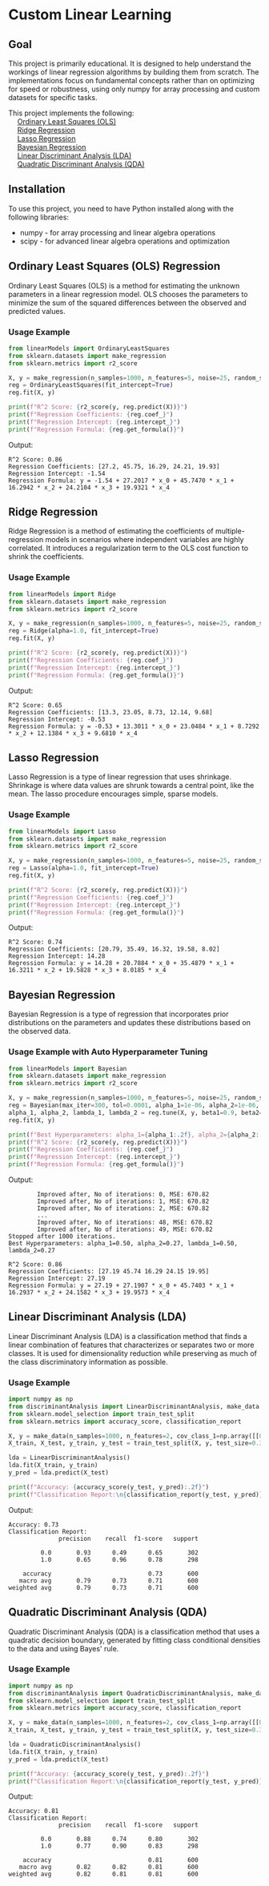 # Custom Linear Learning

## Goal
This project is primarily educational. It is designed to help understand the workings of linear regression algorithms by building them from scratch. The implementations focus on fundamental concepts rather than on optimizing for speed or robustness, using only numpy for array processing and custom datasets for specific tasks.

This project implements the following:  
&emsp; [Ordinary Least Squares (OLS)](#ordinary-least-squares-ols-regression)  
&emsp; [Ridge Regression](#ridge-regression)  
&emsp; [Lasso Regression](#lasso-regression)   
&emsp; [Bayesian Regression](#bayesian-regression)   
&emsp; [Linear Discriminant Analysis (LDA)](#linear-discriminant-analysis-lda)   
&emsp; [Quadratic Discriminant Analysis (QDA)](#quadratic-discriminant-analysis-qda)

## Installation

To use this project, you need to have Python installed along with the following libraries:
- numpy - for array processing and linear algebra operations
- scipy - for advanced linear algebra operations and optimization

## Ordinary Least Squares (OLS) Regression

Ordinary Least Squares (OLS) is a method for estimating the unknown parameters in a linear regression model. OLS chooses the parameters to minimize the sum of the squared differences between the observed and predicted values.

### Usage Example
```python
from linearModels import OrdinaryLeastSquares
from sklearn.datasets import make_regression
from sklearn.metrics import r2_score

X, y = make_regression(n_samples=1000, n_features=5, noise=25, random_state=42)
reg = OrdinaryLeastSquares(fit_intercept=True)
reg.fit(X, y)

print(f"R^2 Score: {r2_score(y, reg.predict(X))}")
print(f"Regression Coefficients: {reg.coef_}")
print(f"Regression Intercept: {reg.intercept_}")
print(f"Regression Formula: {reg.get_formula()}")
```

Output:
```
R^2 Score: 0.86
Regression Coefficients: [27.2, 45.75, 16.29, 24.21, 19.93]
Regression Intercept: -1.54
Regression Formula: y = -1.54 + 27.2017 * x_0 + 45.7470 * x_1 + 16.2942 * x_2 + 24.2104 * x_3 + 19.9321 * x_4
```


## Ridge Regression

Ridge Regression is a method of estimating the coefficients of multiple-regression models in scenarios where independent variables are highly correlated. It introduces a regularization term to the OLS cost function to shrink the coefficients.

### Usage Example
```python
from linearModels import Ridge
from sklearn.datasets import make_regression
from sklearn.metrics import r2_score

X, y = make_regression(n_samples=1000, n_features=5, noise=25, random_state=42)
reg = Ridge(alpha=1.0, fit_intercept=True)
reg.fit(X, y)

print(f"R^2 Score: {r2_score(y, reg.predict(X))}")
print(f"Regression Coefficients: {reg.coef_}")
print(f"Regression Intercept: {reg.intercept_}")
print(f"Regression Formula: {reg.get_formula()}")
```

Output:
```
R^2 Score: 0.65
Regression Coefficients: [13.3, 23.05, 8.73, 12.14, 9.68]
Regression Intercept: -0.53
Regression Formula: y = -0.53 + 13.3011 * x_0 + 23.0484 * x_1 + 8.7292 * x_2 + 12.1384 * x_3 + 9.6810 * x_4
```

## Lasso Regression

Lasso Regression is a type of linear regression that uses shrinkage. Shrinkage is where data values are shrunk towards a central point, like the mean. The lasso procedure encourages simple, sparse models.

### Usage Example
```python
from linearModels import Lasso
from sklearn.datasets import make_regression
from sklearn.metrics import r2_score

X, y = make_regression(n_samples=1000, n_features=5, noise=25, random_state=42)
reg = Lasso(alpha=1.0, fit_intercept=True)
reg.fit(X, y)

print(f"R^2 Score: {r2_score(y, reg.predict(X))}")
print(f"Regression Coefficients: {reg.coef_}")
print(f"Regression Intercept: {reg.intercept_}")
print(f"Regression Formula: {reg.get_formula()}")
```

Output:
```
R^2 Score: 0.74
Regression Coefficients: [20.79, 35.49, 16.32, 19.58, 8.02]
Regression Intercept: 14.28
Regression Formula: y = 14.28 + 20.7884 * x_0 + 35.4879 * x_1 + 16.3211 * x_2 + 19.5828 * x_3 + 8.0185 * x_4
```

## Bayesian Regression

Bayesian Regression is a type of regression that incorporates prior distributions on the parameters and updates these distributions based on the observed data.

### Usage Example with Auto Hyperparameter Tuning

```python
from linearModels import Bayesian
from sklearn.datasets import make_regression
from sklearn.metrics import r2_score

X, y = make_regression(n_samples=1000, n_features=5, noise=25, random_state=42)
reg = Bayesian(max_iter=300, tol=0.0001, alpha_1=1e-06, alpha_2=1e-06, lambda_1=1e-06, lambda_2=1e-06, fit_intercept=True)
alpha_1, alpha_2, lambda_1, lambda_2 = reg.tune(X, y, beta1=0.9, beta2=0.999, iter=1000)
reg.fit(X, y)

print(f"Best Hyperparameters: alpha_1={alpha_1:.2f}, alpha_2={alpha_2:.2f}, lambda_1={lambda_1:.2f}, lambda_2={lambda_2:.2f}")
print(f"R^2 Score: {r2_score(y, reg.predict(X))}")
print(f"Regression Coefficients: {reg.coef_}")
print(f"Regression Intercept: {reg.intercept_}")
print(f"Regression Formula: {reg.get_formula()}")
```

Output:
```
        Improved after, No of iterations: 0, MSE: 670.82
        Improved after, No of iterations: 1, MSE: 670.82
        Improved after, No of iterations: 2, MSE: 670.82
        ...
        Improved after, No of iterations: 48, MSE: 670.82
        Improved after, No of iterations: 49, MSE: 670.82
Stopped after 1000 iterations.
Best Hyperparameters: alpha_1=0.50, alpha_2=0.27, lambda_1=0.50, lambda_2=0.27

R^2 Score: 0.86
Regression Coefficients: [27.19 45.74 16.29 24.15 19.95]
Regression Intercept: 27.19
Regression Formula: y = 27.19 + 27.1907 * x_0 + 45.7403 * x_1 + 16.2937 * x_2 + 24.1582 * x_3 + 19.9573 * x_4
```

## Linear Discriminant Analysis (LDA)

Linear Discriminant Analysis (LDA) is a classification method that finds a linear combination of features that characterizes or separates two or more classes. It is used for dimensionality reduction while preserving as much of the class discriminatory information as possible.

### Usage Example
```python
import numpy as np
from discriminantAnalysis import LinearDiscriminantAnalysis, make_data
from sklearn.model_selection import train_test_split
from sklearn.metrics import accuracy_score, classification_report

X, y = make_data(n_samples=1000, n_features=2, cov_class_1=np.array([[0.0, -1.0], [2.5, 0.7]]) * 2.0, cov_class_2=np.array([[0.0, -1.0], [2.5, 0.7]]).T * 2.0, shift=[4, 1], seed=1)
X_train, X_test, y_train, y_test = train_test_split(X, y, test_size=0.3, random_state=42)

lda = LinearDiscriminantAnalysis()
lda.fit(X_train, y_train)
y_pred = lda.predict(X_test)

print(f"Accuracy: {accuracy_score(y_test, y_pred):.2f}")
print(f"Classification Report:\n{classification_report(y_test, y_pred)}")
```

Output:
```
Accuracy: 0.73
Classification Report:
              precision    recall  f1-score   support

         0.0       0.93      0.49      0.65       302
         1.0       0.65      0.96      0.78       298

    accuracy                           0.73       600
   macro avg       0.79      0.73      0.71       600
weighted avg       0.79      0.73      0.71       600
```

## Quadratic Discriminant Analysis (QDA)

Quadratic Discriminant Analysis (QDA) is a classification method that uses a quadratic decision boundary, generated by fitting class conditional densities to the data and using Bayes' rule.

### Usage Example
```python
import numpy as np
from discriminantAnalysis import QuadraticDiscriminantAnalysis, make_data
from sklearn.model_selection import train_test_split
from sklearn.metrics import accuracy_score, classification_report

X, y = make_data(n_samples=1000, n_features=2, cov_class_1=np.array([[0.0, -1.0], [2.5, 0.7]]) * 2.0, cov_class_2=np.array([[0.0, -1.0], [2.5, 0.7]]).T * 2.0, shift=[4, 1], seed=1)
X_train, X_test, y_train, y_test = train_test_split(X, y, test_size=0.3, random_state=42)

lda = QuadraticDiscriminantAnalysis()
lda.fit(X_train, y_train)
y_pred = lda.predict(X_test)

print(f"Accuracy: {accuracy_score(y_test, y_pred):.2f}")
print(f"Classification Report:\n{classification_report(y_test, y_pred)}")
```

Output:
```
Accuracy: 0.81
Classification Report:
              precision    recall  f1-score   support

         0.0       0.88      0.74      0.80       302
         1.0       0.77      0.90      0.83       298

    accuracy                           0.81       600
   macro avg       0.82      0.82      0.81       600
weighted avg       0.82      0.81      0.81       600
```